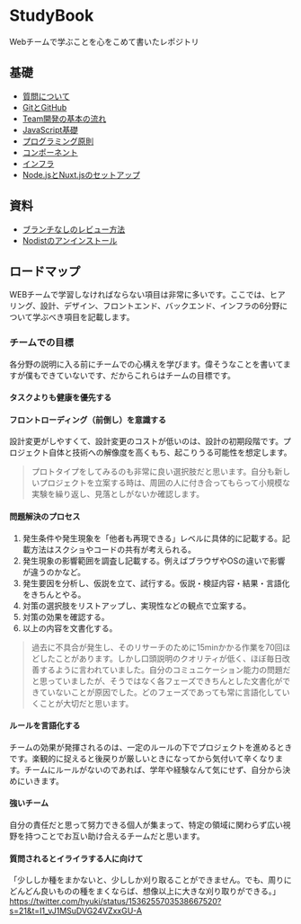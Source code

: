 # StudyBook
Webチームで学ぶことを心をこめて書いたレポジトリ

## 基礎
- [質問について](https://github.com/wasedasai/StudyBook/blob/main/textbook/Basic_QA.md)
- [GitとGitHub](https://github.com/wasedasai/StudyBook/blob/main/textbook/Basic_Git-GitHub.md)
- [Team開発の基本の流れ](https://github.com/wasedasai/StudyBook/blob/main/textbook/Basic_Team.md)
- [JavaScript基礎](https://github.com/wasedasai/StudyBook/blob/main/textbook/Basic_JavaScript.md)
- [プログラミング原則](https://github.com/wasedasai/StudyBook/blob/main/textbook/Basic_Principles.md)
- [コンポーネント](https://github.com/wasedasai/StudyBook/blob/main/textbook/Basic_Components.md)
- [インフラ](https://github.com/wasedasai/StudyBook/blob/main/textbook/Basic_Infra.md)
- [Node.jsとNuxt.jsのセットアップ](https://github.com/wasedasai/StudyBook/blob/main/textbook/Basic_Nodejs-Nuxtjs.md)

## 資料
- [ブランチなしのレビュー方法](https://github.com/wasedasai/StudyBook/blob/main/textbook/Additions_Review-Without-Branches.md)
- [Nodistのアンインストール](https://github.com/wasedasai/StudyBook/blob/main/textbook/Additions_GoodbyeNodist.md)

## ロードマップ
WEBチームで学習しなければならない項目は非常に多いです。ここでは、ヒアリング、設計、デザイン、フロントエンド、バックエンド、インフラの6分野について学ぶべき項目を記載します。

### チームでの目標
各分野の説明に入る前にチームでの心構えを学びます。偉そうなことを書いてますが僕もできていないです、だからこれらはチームの目標です。

#### タスクよりも健康を優先する


#### フロントローディング（前倒し）を意識する
設計変更がしやすくて、設計変更のコストが低いのは、設計の初期段階です。プロジェクト自体と技術への解像度を高くもち、起こりうる可能性を想定します。
> プロトタイプをしてみるのも非常に良い選択肢だと思います。自分も新しいプロジェクトを立案する時は、周囲の人に付き合ってもらって小規模な実験を繰り返し、見落としがないか確認します。

#### 問題解決のプロセス
1. 発生条件や発生現象を「他者も再現できる」レベルに具体的に記載する。記載方法はスクショやコードの共有が考えられる。
2. 発生現象の影響範囲を調査し記載する。例えばブラウザやOSの違いで影響が違うのかなど。
3. 発生要因を分析し、仮説を立て、試行する。仮説・検証内容・結果・言語化をきちんとやる。
4. 対策の選択肢をリストアップし、実現性などの観点で立案する。
5. 対策の効果を確認する。
6. 以上の内容を文書化する。
> 過去に不具合が発生し、そのリサーチのために15minかかる作業を70回ほどしたことがあります。しかし口頭説明のクオリティが低く、ほぼ毎日改善するように言われていました。自分のコミュニケーション能力の問題だと思っていましたが、そうではなく各フェーズできちんとした文書化ができていないことが原因でした。どのフェーズであっても常に言語化していくことが大切だと思います。

#### ルールを言語化する
チームの効果が発揮されるのは、一定のルールの下でプロジェクトを進めるときです。楽観的に捉えると後戻りが厳しいときになってから気付いて辛くなります。チームにルールがないのであれば、学年や経験なんて気にせず、自分から決めにいきます。

#### 強いチーム
自分の責任だと思って努力できる個人が集まって、特定の領域に関わらず広い視野を持つことでお互い助け合えるチームだと思います。

#### 質問されるとイライラする人に向けて
「少ししか種をまかないと、少ししか刈り取ることができません。でも、周りにどんどん良いものの種をまくならば、想像以上に大きな刈り取りができる。」
https://twitter.com/hyuki/status/1536255703538667520?s=21&t=I1_vJ1MSuDVG24VZxxGU-A








